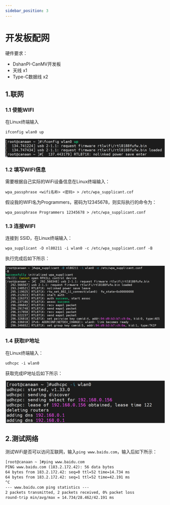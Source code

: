 ```yaml
---
sidebar_position: 3
---
```

# 开发板配网

硬件要求：

- DshanPI-CanMV开发板
- 天线 x1
- Type-C数据线 x2

## 1.联网

### 1.1 使能WIFI

在Linux终端输入

```
ifconfig wlan0 up
```

![image-20240723182044366](${images}/image-20240723182044366.png)



### 1.2 填写WIFI信息

需要根据自己实际的WiFi设备信息在Linux终端输入：

```
wpa_passphrase <wifi名称> <密码> > /etc/wpa_supplicant.cof
```

假设我的WIFI名为Programmers，密码为12345678，则实际执行的命令为：

```
wpa_passphrase Programmers 12345678 > /etc/wpa_supplicant.conf
```

### 1.3 连接WIFI

连接到 SSID，在Linux终端输入：

```
wpa_supplicant -D nl80211 -i wlan0 -c /etc/wpa_supplicant.conf -B
```

执行完成后如下所示：

![image-20240723182724941](${images}/image-20240723182724941.png)

### 1.4 获取IP地址

在Linux终端输入：

```
udhcpc -i wlan0
```

获取完成IP地址后如下所示：

![image-20240723182823254](${images}/image-20240723182823254.png)



## 2.测试网络

测试WiFi是否可以访问互联网，输入`ping www.baidu.com`，输入后如下所示：

```
[root@canaan ~ ]#ping www.baidu.com
PING www.baidu.com (183.2.172.42): 56 data bytes
64 bytes from 183.2.172.42: seq=0 ttl=52 time=14.734 ms
64 bytes from 183.2.172.42: seq=1 ttl=52 time=42.191 ms
^C
--- www.baidu.com ping statistics ---
2 packets transmitted, 2 packets received, 0% packet loss
round-trip min/avg/max = 14.734/28.462/42.191 ms
```

